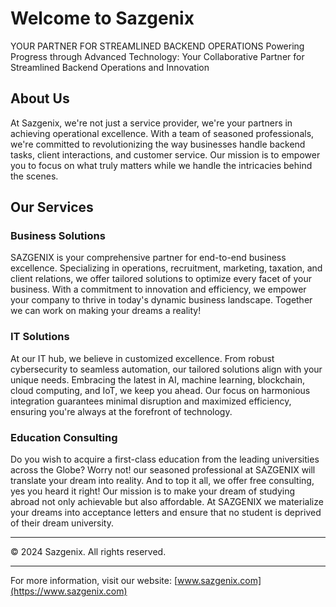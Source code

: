 # Welcome to Sazgenix

YOUR PARTNER FOR STREAMLINED BACKEND OPERATIONS
Powering Progress through Advanced Technology: Your Collaborative Partner for Streamlined Backend Operations and Innovation

## About Us

At Sazgenix, we're not just a service provider, we're your partners in achieving operational excellence. With a team of seasoned professionals, we're committed to revolutionizing the way businesses handle backend tasks, client interactions, and customer service. Our mission is to empower you to focus on what truly matters while we handle the intricacies behind the scenes.

## Our Services

### Business Solutions

SAZGENIX is your comprehensive partner for end-to-end business excellence. Specializing in operations, recruitment, marketing, taxation, and client relations, we offer tailored solutions to optimize every facet of your business. With a commitment to innovation and efficiency, we empower your company to thrive in today's dynamic business landscape. Together we can work on making your dreams a reality!

### IT Solutions

At our IT hub, we believe in customized excellence. From robust cybersecurity to seamless automation, our tailored solutions align with your unique needs. Embracing the latest in AI, machine learning, blockchain, cloud computing, and IoT, we keep you ahead. Our focus on harmonious integration guarantees minimal disruption and maximized efficiency, ensuring you're always at the forefront of technology.

### Education Consulting

Do you wish to acquire a first-class education from the leading universities across the Globe? Worry not! our seasoned professional at SAZGENIX will translate your dream into reality. And to top it all, we offer free consulting, yes you heard it right! Our mission is to make your dream of studying abroad not only achievable but also affordable. At SAZGENIX we materialize your dreams into acceptance letters and ensure that no student is deprived of their dream university.


---

© 2024 Sazgenix. All rights reserved.

---

For more information, visit our website: [www.sazgenix.com](https://www.sazgenix.com)

